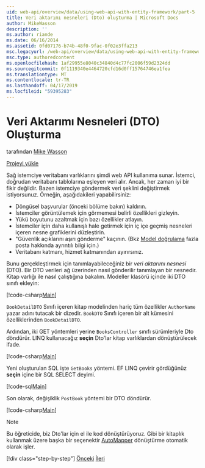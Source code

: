 ```yaml
---
uid: web-api/overview/data/using-web-api-with-entity-framework/part-5
title: Veri aktarımı nesneleri (Dto) oluşturma | Microsoft Docs
author: MikeWasson
description: ''
ms.author: riande
ms.date: 06/16/2014
ms.assetid: 0fd07176-b74b-48f0-9fac-0f02e3ffa213
msc.legacyurl: /web-api/overview/data/using-web-api-with-entity-framework/part-5
msc.type: authoredcontent
ms.openlocfilehash: 1af29955e8040c34840d4c77fc2006f59d2324dd
ms.sourcegitcommit: 0f1119340e4464720cfd16d0ff15764746ea1fea
ms.translationtype: MT
ms.contentlocale: tr-TR
ms.lasthandoff: 04/17/2019
ms.locfileid: "59395283"
---
```

# <a name="create-data-transfer-objects-dtos"></a>Veri Aktarımı Nesneleri (DTO) Oluşturma

tarafından [Mike Wasson](https://github.com/MikeWasson)

[Projeyi yükle](https://github.com/MikeWasson/BookService)

Sağ istemciye veritabanı varlıklarını şimdi web API kullanıma sunar. İstemci, doğrudan veritabanı tablolarına eşleyen veri alır. Ancak, her zaman iyi bir fikir değildir. Bazen istemciye göndermek veri şeklini değiştirmek istiyorsunuz. Örneğin, aşağıdakileri yapabilirsiniz:

- Döngüsel başvurular (önceki bölüme bakın) kaldırın.
- İstemciler görüntülemek için görmemesi belirli özellikleri gizleyin.
- Yükü boyutunu azaltmak için bazı özellikler atlayın.
- İstemciler için daha kullanışlı hale getirmek için iç içe geçmiş nesneleri içeren nesne grafiklerini düzleştirin.
- "Güvenlik açıklarını aşırı gönderme" kaçının. (Bkz [Model doğrulama](../../formats-and-model-binding/model-validation-in-aspnet-web-api.md) fazla posta hakkında ayrıntılı bilgi için.)
- Veritabanı katmanı, hizmet katmanından ayırırsınız.

Bunu gerçekleştirmek için tanımlayabileceğiniz bir *veri aktarımı nesnesi* (DTO). Bir DTO verileri ağ üzerinden nasıl gönderilir tanımlayan bir nesnedir. Kitap varlığı ile nasıl çalıştığına bakalım. Modeller klasörü içinde iki DTO sınıfı ekleyin:

[!code-csharp[Main](part-5/samples/sample1.cs)]

`BookDetailDTO` Sınıfı içeren kitap modelinden hariç tüm özellikler `AuthorName` yazar adını tutacak bir dizedir. `BookDTO` Sınıfı içeren bir alt kümesini özelliklerinden `BookDetailDTO`.

Ardından, iki GET yöntemleri yerine `BooksController` sınıfı sürümleriyle Dto döndürür. LINQ kullanacağız **seçin** Dto'lar kitap varlıklardan dönüştürülecek ifade.

[!code-csharp[Main](part-5/samples/sample2.cs)]

Yeni oluşturulan SQL işte `GetBooks` yöntemi. EF LINQ çevirir gördüğünüz **seçin** içine bir SQL SELECT deyimi.

[!code-sql[Main](part-5/samples/sample3.sql)]

Son olarak, değişiklik `PostBook` yöntemi bir DTO döndürür.

[!code-csharp[Main](part-5/samples/sample4.cs)]

> [!NOTE]
> Bu öğreticide, biz Dto'lar için el ile kod dönüştürüyoruz. Gibi bir kitaplık kullanmak üzere başka bir seçenektir [AutoMapper](http://automapper.org/) dönüştürme otomatik olarak işler.
> 
> [!div class="step-by-step"]
> [Önceki](part-4.md)
> [İleri](part-6.md)
